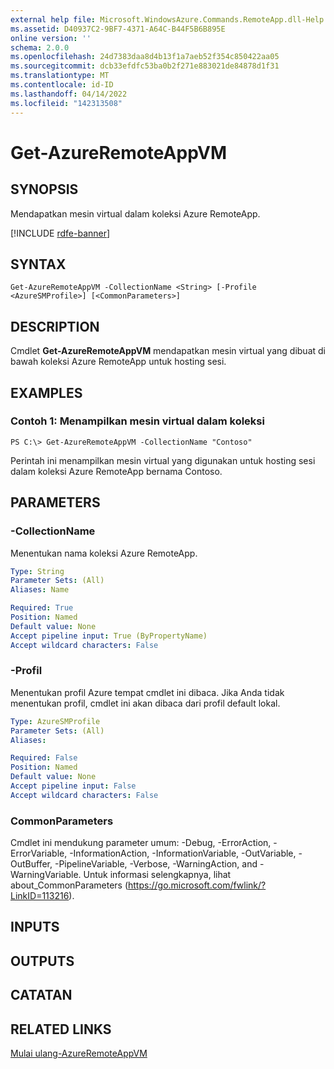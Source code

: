 ```yaml
---
external help file: Microsoft.WindowsAzure.Commands.RemoteApp.dll-Help.xml
ms.assetid: D40937C2-9BF7-4371-A64C-B44F5B6B895E
online version: ''
schema: 2.0.0
ms.openlocfilehash: 24d7383daa8d4b13f1a7aeb52f354c850422aa05
ms.sourcegitcommit: dcb33efdfc53ba0b2f271e883021de84878d1f31
ms.translationtype: MT
ms.contentlocale: id-ID
ms.lasthandoff: 04/14/2022
ms.locfileid: "142313508"
---
```

# Get-AzureRemoteAppVM

## SYNOPSIS
Mendapatkan mesin virtual dalam koleksi Azure RemoteApp.

[!INCLUDE [rdfe-banner](../../includes/rdfe-banner.md)]

## SYNTAX

```
Get-AzureRemoteAppVM -CollectionName <String> [-Profile <AzureSMProfile>] [<CommonParameters>]
```

## DESCRIPTION
Cmdlet **Get-AzureRemoteAppVM** mendapatkan mesin virtual yang dibuat di bawah koleksi Azure RemoteApp untuk hosting sesi.

## EXAMPLES

### Contoh 1: Menampilkan mesin virtual dalam koleksi
```
PS C:\> Get-AzureRemoteAppVM -CollectionName "Contoso"
```

Perintah ini menampilkan mesin virtual yang digunakan untuk hosting sesi dalam koleksi Azure RemoteApp bernama Contoso.

## PARAMETERS

### -CollectionName
Menentukan nama koleksi Azure RemoteApp.

```yaml
Type: String
Parameter Sets: (All)
Aliases: Name

Required: True
Position: Named
Default value: None
Accept pipeline input: True (ByPropertyName)
Accept wildcard characters: False
```

### -Profil
Menentukan profil Azure tempat cmdlet ini dibaca.
Jika Anda tidak menentukan profil, cmdlet ini akan dibaca dari profil default lokal.

```yaml
Type: AzureSMProfile
Parameter Sets: (All)
Aliases: 

Required: False
Position: Named
Default value: None
Accept pipeline input: False
Accept wildcard characters: False
```

### CommonParameters
Cmdlet ini mendukung parameter umum: -Debug, -ErrorAction, -ErrorVariable, -InformationAction, -InformationVariable, -OutVariable, -OutBuffer, -PipelineVariable, -Verbose, -WarningAction, and -WarningVariable. Untuk informasi selengkapnya, lihat about_CommonParameters (https://go.microsoft.com/fwlink/?LinkID=113216).

## INPUTS

## OUTPUTS

## CATATAN

## RELATED LINKS

[Mulai ulang-AzureRemoteAppVM](./Restart-AzureRemoteAppVM.md)


